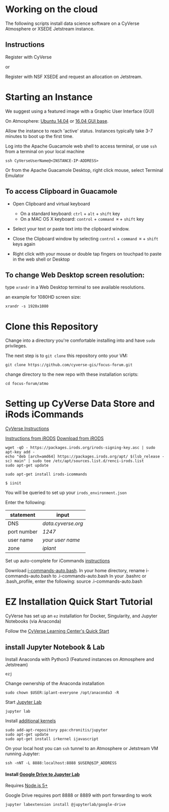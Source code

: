 # Working on the cloud

The following scripts install data science software on a CyVerse Atmosphere or XSEDE Jetstream instance.

## Instructions

Register with CyVerse 

or

Register with NSF XSEDE and request an allocation on Jetstream.

# Starting an Instance

We suggest using a featured image with a Graphic User Interface (GUI)

On Atmosphere: [Ubuntu 14.04](https://atmo.cyverse.org/application/images/1135) or [16.04 GUI base](https://atmo.cyverse.org/application/images/1453).

Allow the instance to reach 'active' status. Instances  typically take 3-7 minutes to boot up the first time.

Log into the Apache Guacamole web shell to access terminal, or use `ssh` from a terminal on your local machine

```
ssh CyVerseUserName@<INSTANCE-IP-ADDRESS>
```

Or from the Apache Guacamole Desktop, right click mouse, select Terminal Emulator

## To access Clipboard in Guacamole

- Open Clipboard and virtual keyboard
  - On a standard keyboard: `ctrl` + `alt` + `shift` key
  - On a MAC OS X keyboard: `control` + `command ⌘` + `shift` key

- Select your text or paste text into the clipboard window.

- Close the Clipboard window by selecting `control` + `command ⌘` + `shift` keys again

- Right click with your mouse or double tap fingers on touchpad to paste in the web shell or Desktop

## To change Web Desktop screen resolution:

type `xrandr` in a Web Desktop terminal to see available resolutions.

an example for 1080HD screen size:

```
xrandr -s 1920x1080
```

# Clone this Repository

Change into a directory you're comfortable installing into and have `sudo` privileges.

The next step is to `git clone` this repository onto your VM:

```
git clone https://github.com/cyverse-gis/focus-forum.git
```

change directory to the new repo with these installation scripts:

```
cd focus-forum/atmo
```

# Setting up CyVerse Data Store and iRods iCommands 

[CyVerse Instructions](https://pods.iplantcollaborative.org/wiki/display/DS/Setting+Up+iCommands)

[Instructions from iRODS](https://packages.irods.org/)
[Download from iRODS](https://irods.org/download/)

```
wget -qO - https://packages.irods.org/irods-signing-key.asc | sudo apt-key add -
echo "deb [arch=amd64] https://packages.irods.org/apt/ $(lsb_release -sc) main" | sudo tee /etc/apt/sources.list.d/renci-irods.list
sudo apt-get update

sudo apt-get install irods-icommands
```

```
$ iinit
```
You will be queried to set up your `irods_environment.json`

Enter the following:

|statement  |input  |  
|-----------|-------|
| DNS | *data.cyverse.org* |
|port number|*1247*|
|user name| *your user name*|
|zone|*iplant*|

Set up auto-complete for iCommands
[instructions](https://pods.iplantcollaborative.org/wiki/display/DS/Setting+Up+iCommands)

Download [i-commands-auto.bash](https://pods.iplantcollaborative.org/wiki/download/attachments/6720192/i-commands-auto.bash).
In your home directory, rename i-commands-auto.bash to .i-commands-auto.bash
In your .bashrc or .bash_profile, enter the following: 
source .i-commands-auto.bash

# EZ Installation Quick Start Tutorial

CyVerse has set up an `ez` installation for Docker, Singularity, and Jupyter Notebooks (via Anaconda)

Follow the [CyVerse Learning Center's Quick Start](https://cyverse-ez-quickstart.readthedocs-hosted.com/en/latest/) 

## install Jupyter Notebook & Lab

Install Anaconda with Python3 (Featured instances on Atmosphere and Jetstream)

```
ezj
```

Change ownership of the Anaconda installation
```
sudo chown $USER:iplant-everyone /opt/anaconda3 -R
```

Start [Jupyter Lab](https://github.com/jupyterlab/jupyterlab)

```
jupyter lab
```

Install [additional kernels](https://github.com/jupyter/jupyter/wiki/Jupyter-kernels)

```
sudo add-apt-repository ppa:chronitis/jupyter
sudo apt-get update
sudo apt-get install irkernel ijavascript
```

On your local host you can `ssh` tunnel to an Atmosphere or Jetstream VM running Jupyter:

```
ssh -nNT -L 8888:localhost:8888 $USER@$IP_ADDRESS
```

#### Install [Google Drive to Jupyter Lab](https://github.com/jupyterlab/jupyterlab-google-drive)

Requires [Node.js 5+](https://www.digitalocean.com/community/tutorials/how-to-install-node-js-on-ubuntu-16-04)

Google Drive requires port 8888 or 8889 with port forwarding to work

```
jupyter labextension install @jupyterlab/google-drive
```
